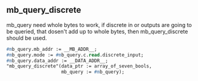 mb_query_discrete
-----------------
mb_query need whole bytes to work, if discrete in or outputs are going to be queried, that dosen't add up to whole bytes, then mb_query_discrete should be used.

```pascal
#mb_query.mb_addr := __MB_ADDR__;
#mb_query.mode := #mb_query.c.read.discrete_input;
#mb_query.data_addr := __DATA_ADDR__;
"mb_query_discrete"(data_ptr := array_of_seven_bools, 
                    mb_query := #mb_query);
```
